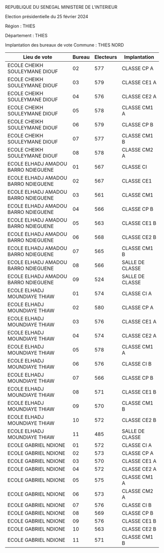 REPUBLIQUE DU SENEGAL MINISTERE DE L'INTERIEUR

Election présidentielle du 25 février 2024

Région : THIES

Département : THIES

Implantation des bureaux de vote Commune : THIES NORD

| Lieu de vote | Bureau | Electeurs | Implantation |
| - | - | - | - |
| ECOLE CHEIKH SOULEYMANE DIOUF | 02 | 577 | CLASSE CP A |
| ECOLE CHEIKH SOULEYMANE DIOUF | 03 | 579 | CLASSE CE1 A |
| ECOLE CHEIKH SOULEYMANE DIOUF | 04 | 576 | CLASSE CE2 A |
| ECOLE CHEIKH SOULEYMANE DIOUF | 05 | 578 | CLASSE CM1 A |
| ECOLE CHEIKH SOULEYMANE DIOUF | 06 | 579 | CLASSE CP B |
| ECOLE CHEIKH SOULEYMANE DIOUF | 07 | 577 | CLASSE CM1 B |
| ECOLE CHEIKH SOULEYMANE DIOUF | 08 | 578 | CLASSE CM2 A |
| ECOLE ELHADJ AMADOU BARRO NDIEGUENE | 01 | 567 | CLASSE CI |
| ECOLE ELHADJ AMADOU BARRO NDIEGUENE | 02 | 567 | CLASSE CE1 |
| ECOLE ELHADJ AMADOU BARRO NDIEGUENE | 03 | 561 | CLASSE CM1 |
| ECOLE ELHADJ AMADOU BARRO NDIEGUENE | 04 | 566 | CLASSE CP B |
| ECOLE ELHADJ AMADOU BARRO NDIEGUENE | 05 | 563 | CLASSE CE1 B |
| ECOLE ELHADJ AMADOU BARRO NDIEGUENE | 06 | 568 | CLASSE CE2 B |
| ECOLE ELHADJ AMADOU BARRO NDIEGUENE | 07 | 565 | CLASSE CM1 B |
| ECOLE ELHADJ AMADOU BARRO NDIEGUENE | 08 | 566 | SALLE DE CLASSE |
| ECOLE ELHADJ AMADOU BARRO NDIEGUENE | 09 | 524 | SALLE DE CLASSE |
| ECOLE ELHADJ MOUNDIAYE THIAW | 01 | 574 | CLASSE CI A |
| ECOLE ELHADJ MOUNDIAYE THIAW | 02 | 580 | CLASSE CP A |
| ECOLE ELHADJ MOUNDIAYE THIAW | 03 | 576 | CLASSE CE1 A |
| ECOLE ELHADJ MOUNDIAYE THIAW | 04 | 574 | CLASSE CE2 A |
| ECOLE ELHADJ MOUNDIAYE THIAW | 05 | 578 | CLASSE CM1 A |
| ECOLE ELHADJ MOUNDIAYE THIAW | 06 | 576 | CLASSE CI B |
| ECOLE ELHADJ MOUNDIAYE THIAW | 07 | 566 | CLASSE CP B |
| ECOLE ELHADJ MOUNDIAYE THIAW | 08 | 571 | CLASSE CE1 B |
| ECOLE ELHADJ MOUNDIAYE THIAW | 09 | 570 | CLASSE CM1 B |
| ECOLE ELHADJ MOUNDIAYE THIAW | 10 | 572 | CLASSE CE2 B |
| ECOLE ELHADJ MOUNDIAYE THIAW | 11 | 485 | SALLE DE CLASSE |
| ECOLE GABRIEL NDIONE | 01 | 572 | CLASSE CI A |
| ECOLE GABRIEL NDIONE | 02 | 573 | CLASSE CP A |
| ECOLE GABRIEL NDIONE | 03 | 570 | CLASSE CE1 A |
| ECOLE GABRIEL NDIONE | 04 | 572 | CLASSE CE2 A |
| ECOLE GABRIEL NDIONE | 05 | 575 | CLASSE CM1 A |
| ECOLE GABRIEL NDIONE | 06 | 573 | CLASSE CM2 A |
| ECOLE GABRIEL NDIONE | 07 | 576 | CLASSE CI B |
| ECOLE GABRIEL NDIONE | 08 | 569 | CLASSE CP B |
| ECOLE GABRIEL NDIONE | 09 | 576 | CLASSE CE1 B |
| ECOLE GABRIEL NDIONE | 10 | 563 | CLASSE CE2 B |
| ECOLE GABRIEL NDIONE | 11 | 571 | CLASSE CM1 B |

<!-- PageNumber="26/34" -->
